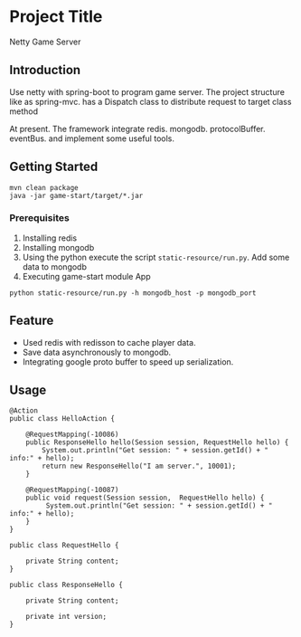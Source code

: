 # Project Title

Netty Game Server

## Introduction

Use netty with spring-boot to program game server.
The project structure like as spring-mvc. has a Dispatch class to distribute request to target class method

At present. The framework integrate redis. mongodb. protocolBuffer. eventBus. and implement some useful tools.

## Getting Started

```
mvn clean package
java -jar game-start/target/*.jar
```

### Prerequisites

1. Installing redis 
2. Installing mongodb
3. Using the python execute the script `static-resource/run.py`. Add some data to mongodb
4. Executing game-start module App

```
python static-resource/run.py -h mongodb_host -p mongodb_port
```

## Feature 

* Used redis with redisson to cache player data.
* Save data asynchronously to mongodb.
* Integrating google proto buffer to speed ​​up serialization.

## Usage

```
@Action
public class HelloAction {

    @RequestMapping(-10086)
    public ResponseHello hello(Session session, RequestHello hello) {
        System.out.println("Get session: " + session.getId() + " info:" + hello);      
        return new ResponseHello("I am server.", 10001);
    }
    
    @RequestMapping(-10087)
    public void request(Session session,  RequestHello hello) {
         System.out.println("Get session: " + session.getId() + " info:" + hello); 
    }
}

public class RequestHello {

    private String content;
}

public class ResponseHello {

    private String content;

    private int version;
}
```
